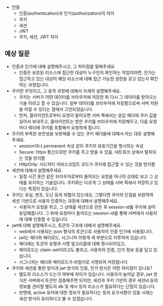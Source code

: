 - 인증
  - 인증(authentication)과 인가(authorization)의 차이
  - 쿠키
  - 세션
  - JWT
  - 쿠키, 세션, JWT 차이

## 예상 질문
- 인증과 인가에 대해 설명해주시고, 그 차이점을 말해주세요
  - 인증은 보호된 리소스에 접근한 대상이 누구인지 확인하는 작업이라면, 인가는 접근하고 있는 대상이 해당 리소스에 대해 접근 가능한 권한을 갖고 있는지 확인하는 과정입니다.
- 쿠키란 무엇이고, 그 동작 과정에 대해서 자세히 설명해주세요.
  - 쿠키는 서버가 어떤 데이터를 브라우저에 저장한 뒤 다시 그 데이터를 받아오는 기술 이라고 할 수 있습니다. 일부 데이터를 브라우저에 저장함으로써 서버 자원을 아낄 수 있다는 점에서 고안되었습니다.
  - 먼저, 클라이언트로부터 요청이 들어오면 서버 쪽에서는 응답 헤더에 쿠키 값을 실어서 보내주고, 클라이언트는 받은 쿠키를 브라우저에 저장해두고, 다음 요청 마다 헤더에 쿠키를 포함해서 요청하게 됩니다.
- 쿠키의 부족한 보안성을 보완해줄 수 있는 쿠키 헤더들에 대해서 아는 대로 설명해주세요.
  - session이나 permanent 속성 같이 쿠키의 유효기간을 명시하는 속성
  - Secure: https 통신으로만 쿠키를 주고 받을 수 있음. 네트워크 상에서 탈취되는 것을 방지함
  - HttpOnly: 서드파티 자바스크립트 코드가 쿠키에 접근할 수 있는 것을 방지함
- 세션에 대해서 설명해주세요.
  - 일정 시간 동안 같은 브라우저로부터 들어오는 요청을 하나의 상태로 보고 그 상태를 유지하는 기술입니다. 쿠키와는 다르게 그 상태를 서버 쪽에서 저장하고 있다는 특징이 있습니다.
- 쿠키는 유실, 변조, 도난 등의 위험이 있는데요, 그렇다면 쿠키의 단점을 보완하여 세션 기반으로 사용자 인증하는 과정에 대해서 설명해주세요.
  - 사용자가 요청을 하고, 그 상태를 세션으로 만든 후 session-id를 쿠키에 실어 응답해줍니다. 그 뒤에 요청마다 들어오는 session-id를 통해 서버에서 사용자에 대해 인증할 수 있습니다.
- jwt에 대해 설명해주시고, 토큰의 구조에 대해서 설명해주세요.
  - web에서 사용되는 json 형식의 토큰으로 사용자의 인증 인가에 사용됩니다. 
  - jwt는 헤더와 페이로드, 시그니처 이렇게 세 부분으로 이루어져 있습니다. 
  - 헤더에는 토큰의 유형과 서명 알고리즘에 대해 명시되어있고,
  - 페이로드는 claim-set이라고도 불리고, 사용자의 인증, 인가 정보 등을 담고 있습니다.
  - 시그니처는 헤더와 페이로드가 비밀키로 서명되어 저장됩니다.
- 쿠키와 세션을 통한 방식과 jwt 방식의 인증, 인가 방식은 어떤 차이점이 있나요?
  - 별도의 리소스가 드는가 여부에 차이가 있습니다. 사용자가 늘어날 경우, jwt 방식은 서버에서 토큰만 검증해주면 되지만, 세션과 쿠키 기반의 경우 세션id 등의 정보를 관리할 별도의 db 및 캐시 등의 리소스가 필요하다는 단점이 있습니다.
  - 반면에, active 유저에 대한 정보가 필요하다는 등의 요구사항이 있을 시에는 세션 방식이 유리하다고 볼 수 있겠습니다.